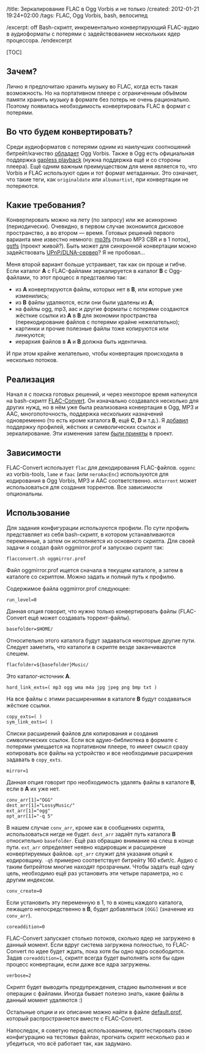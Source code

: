 /title: Зеркалирование FLAC в Ogg Vorbis и не только
/created: 2012-01-21 19:24+02:00
/tags: FLAC, Ogg Vorbis, bash, велосипед

/excerpt: off
Bash-скрипт, инкрементально конвертирующий FLAC-аудио в аудиоформаты с потерями
с задействованием нескольких ядер процессора.
/endexcerpt

[TOC]

## Зачем?

Лично я предпочитаю хранить музыку во FLAC, когда есть такая возможность. Но на
портативном плеере с ограниченным объёмом памяти хранить музыку в формате без
потерь не очень рационально. Поэтому появилась необходимость конвертировать
FLAC в формат с потерями.


## Во что будем конвертировать?

Среди аудиоформатов с потерями одним из наилучших соотношений битрейт/качество
[обладает] Ogg Vorbis. Также в Ogg есть официальная поддержка [gapless playback]
(нужна поддержка ещё и со стороны плеера). Ещё одним важным преимуществом для
меня является то, что Vorbis и FLAC используют один и тот формат метаданных. Это
означает, что такие теги, как `originaldate` или `albumartist`, при конвертации
не потеряются.

[обладает]: http://wiki.hydrogenaudio.org/index.php?title=Listening_Tests#Multiformat_Tests
[gapless playback]: http://en.wikipedia.org/wiki/Gapless_playback


## Какие требования?

Конвертировать можно на лету (по запросу) или же асинхронно
(периодически). Очевидно, в первом случае экономится дисковое пространство, а во
втором — время. Готовых решений первого варианта мне известно немного: [mp3fs]
(только MP3 CBR и в 1 поток), [gstfs] (проект живой?). Быть может для синхронной
конвертации можно задействовать [UPnP/DLNA-сервер]? Я не пробовал...

Меня второй вариант больше устраивает, так как он проще и гибче. Если каталог
__A__ с FLAC-файлами зеркалируется в каталог __B__ с Ogg-файлами, то этот
процесс я представляю так:

  * из __A__ конвертируются файлы, которых нет в __B__, или которые уже
    изменились;
  * из __B__ файлы удаляются, если они были удалены из __A__;
  * на файлы ogg, mp3, aac и другие форматы с потерями создаются жёсткие ссылки
    из __A__ в __B__ для экономии пространства (перекодирование файлов с
    потерями крайне нежелательно);
  * картинки и прочие полезные файлы тоже копируются или линкуются;
  * иерархия файлов в __A__ и __B__ должна быть идентична.

И при этом крайне желательно, чтобы конвертация происходила в несколько потоков.

[mp3fs]: https://github.com/khenriks/mp3fs
[gstfs]: http://bobcopeland.com/gstfs/
[UPnP/DLNA-сервер]: http://en.wikipedia.org/wiki/List_of_UPnP_AV_media_servers_and_clients


## Реализация

Начал я с поиска готовых решений, и через некоторое время наткнулся на
bash-скрипт [FLAC-Convert]. Он изначально создавался несколько для других нужд,
но в нём уже была реализована конвертация в Ogg, MP3 и AAC, многопоточность,
поддержка нескольких назначений одновременно (то есть кроме каталога __B__, ещё
__C__, __D__ и т.д.). Я [добавил] поддержку профилей, жёстких и символических
ссылок и зеркалирование. Эти изменения затем [были приняты] в проект.

[FLAC-Convert]: http://github.com/nijet99/FLAC-Convert
[добавил]: https://github.com/vlevit/FLAC-Convert/commits/master
[были приняты]: https://github.com/nijet99/FLAC-Convert/pull/5


## Зависимости

FLAC-Convert использует `flac` для декодирования FLAC-файлов. `oggenc` из
vorbis-tools, `lame` и `faac` (или `neroAacEnc`) используются для кодирования в
Ogg Vorbis, MP3 и AAC соответственно. `mktorrent` может использоваться для
создания торрентов. Все зависимости опциональны.


## Использование

Для задания конфигурации используются профили. По сути профиль представляет из
себя bash-скрипт, в котором устанавливаются переменные, а затем он исполняется
из основного скрипта. Для своей задачи я создал файл oggmirror.prof и запускаю
скрипт так:

    flacconvert.sh oggmirror.prof

Файл oggmirror.prof ищется сначала в текущем каталоге, а затем в каталоге со
скриптом. Можно задать и полный путь к профилю.

Содержимое файла oggmirror.prof следующее:

    run_level=0

Данная опция говорит, что нужно только конвертировать файлы (FLAC-Convert ещё
может создавать торрент-файлы).

    basefolder=$HOME/

Относительно этого каталога будут задаваться некоторые другие пути. Следует
заметить, что каталоги в скрипте везде заканчиваются слешем.

    flacfolder=${basefolder}Music/

Это каталог-источник __A__.

    hard_link_exts=( mp3 ogg wma m4a jpg jpeg png bmp txt )

На все файлы с этими расширениями в каталоге __B__ будут создаваться жёсткие
ссылки.

    copy_exts=( )
    sym_link_exts=( )

Списки расширений файлов для копирования и создания символических ссылок. Если
вся адуио-библиотека в формате с потерями умещается на портативном плеере, то
имеет смысл сразу копировать все файлы на устройство и все необходимые
расширения задавать в `copy_exts`.

    mirror=1

Данная опция говорит про необходимость удалять файлы в каталоге __B__, если в
__A__ их уже нет.

    conv_arr[1]="OGG"
    dest_arr[1]="LossyMusic/"
    ext_arr[1]="ogg"
    opt_arr[1]="-q 5"

В нашем случае `conv_arr`, кроме как в сообщениях скрипта, использоваться нигде
не будет. `dest_arr` задаёт путь каталога __B__ относительно `basefolder`. Ещё
раз обращаю внимание на слеш в конце пути. `ext_arr` определяет неявно
кодировщик и расширение конвертируемых файлов. `opt_arr` служит для указания
опций к кодировщику. `-q5` примерно соответствует битрейту 160 кбит/с. Аудио с
таким битрейтом многие находят прозрачным. Чтобы задать ещё одну цель,
необходимо ещё раз установить эти четыре параметра, но с другим индексом.

    conv_create=0

Если установить эту переменную в 1, то в конец каждого каталога, лежащего
непосредственно в __B__, будет добавляться `[OGG]` (значение из `conv_arr`).

    coreaddition=0

FLAC-Convert запускает столько потоков, сколько ядер не загружено в данный
момент. Если вдруг система загружена полностью, то FLAC-Convert по идее будет
ждать, пока хотя бы одно ядро освободится. Задав `coreaddition=1`, скрипт всегда
будет выполнять хотя бы один процесс конвертации, если даже все ядра загружены.

    verbose=2

Скрипт будет выводить предупреждения, стадию выполнения и все операции с
файлами. Иногда бывает полезно знать, какие файлы в данный момент удаляются :)

Остальные опции и их описание можно найти в файле [default.prof], который
распространяется вместе с FLAC-Convert.

Напоследок, я советую перед использованием, протестировать свою конфигурацию на
тестовых файлах, прогнать скрипт несколько раз и убедиться, что всё работает
так, как задумано.

[default.prof]: https://github.com/nijet99/FLAC-Convert/blob/master/default.prof

